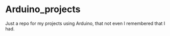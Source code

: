 # Arduino_projects
Just a repo for my projects using Arduino, that not even I remembered that I had.
